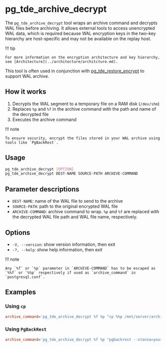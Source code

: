 # pg_tde_archive_decrypt

The `pg_tde_archive_decrypt` tool wraps an archive command and decrypts WAL files before archiving. It allows external tools to access unencrypted WAL data, which is required because WAL encryption keys in the two-key hierarchy are host-specific and may not be available on the replay host.

!!! tip

    For more information on the encryption architecture and key hierarchy, see [Architecture](../architecture/architcture.md).

This tool is often used in conjunction with [pg_tde_restore_encrypt](./pg-tde-restore-encrypt.md) to support WAL archive.

## How it works

1. Decrypts the WAL segment to a temporary file on a RAM disk (`/dev/shm`)
2. Replaces `%p` and `%f` in the archive command with the path and name of the decrypted file
3. Executes the archive command

!!! note

    To ensure security, encrypt the files stored in your WAL archive using tools like `PgBackRest`.

## Usage

```bash
pg_tde_archive_decrypt [OPTION]
pg_tde_archive_decrypt DEST-NAME SOURCE-PATH ARCHIVE-COMMAND
```

## Parameter descriptions

* `DEST-NAME`: name of the WAL file to send to the archive
* `SOURCE-PATH`: path to the original encrypted WAL file
* `ARCHIVE-COMMAND`: archive command to wrap. `%p` and `%f` are replaced with the decrypted WAL file path and WAL file name, respectively.

## Options

* `-V, --version`: show version information, then exit
* `-?, --help`: show help information, then exit

!!! note

    Any `%f` or `%p` parameter in `ARCHIVE-COMMAND` has to be escaped as `%%f` or `%%p` respectively if used as `archive_command` in `postgresql.conf`.

## Examples

### Using `cp`

```ini
archive_command='pg_tde_archive_decrypt %f %p "cp %%p /mnt/server/archivedir/%%f"'
```

### Using `PgBackRest`

```ini
archive_command='pg_tde_archive_decrypt %f %p "pgbackrest --stanza=your_stanza archive-push %%p"'
```
